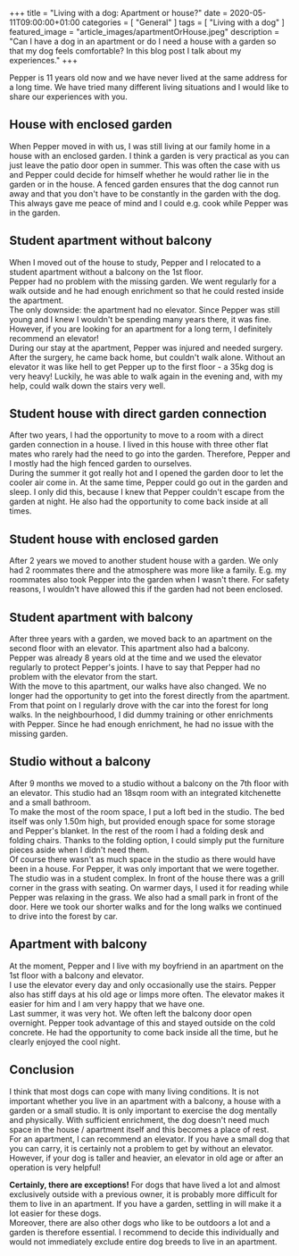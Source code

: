 +++
title =  "Living with a dog: Apartment or house?"
date = 2020-05-11T09:00:00+01:00
categories = [
    "General"
]
tags = [
    "Living with a dog"
]
featured_image = "article_images/apartmentOrHouse.jpeg"
description = "Can I have a dog in an apartment or do I need a house with a garden so that my dog ​​feels comfortable? In this blog post I talk about my experiences."
+++

Pepper is 11 years old now and we have never lived at the same address for a long time. We have tried many different living situations and I would like to share our experiences with you.

## House with enclosed garden
When Pepper moved in with us, I was still living at our family home in a house with an enclosed garden. I think a garden is very practical as you can just leave the patio door open in summer. This was often the case with us and Pepper could decide for himself whether he would rather lie in the garden or in the house. A fenced garden ensures that the dog cannot run away and that you don't have to be constantly in the garden with the dog. This always gave me peace of mind and I could e.g. cook while Pepper was in the garden.

## Student apartment without balcony
When I moved out of the house to study, Pepper and I relocated to a student apartment without a balcony on the 1st floor.  
Pepper had no problem with the missing garden. We went regularly for a walk outside and he had enough enrichment so that he could rested inside the apartment.  
The only downside: the apartment had no elevator. Since Pepper was still young and I knew I wouldn't be spending many years there, it was fine. However, if you are looking for an apartment for a long term, I definitely recommend an elevator!  
During our stay at the apartment, Pepper was injured and needed surgery. After the surgery, he came back home, but couldn't walk alone. Without an elevator it was like hell to get Pepper up to the first floor - a 35kg dog is very heavy! Luckily, he was able to walk again in the evening and, with my help, could walk down the stairs very well.

## Student house with direct garden connection
After two years, I had the opportunity to move to a room with a direct garden connection in a house. I lived in this house with three other flat mates who rarely had the need to go into the garden. Therefore, Pepper and I mostly had the high fenced garden to ourselves.  
During the summer it got really hot and I opened the garden door to let the cooler air come in. At the same time, Pepper could go out in the garden and sleep. I only did this, because I knew that Pepper couldn't escape from the garden at night. He also had the opportunity to come back inside at all times.

## Student house with enclosed garden
After 2 years we moved to another student house with a garden. We only had 2 roommates there and the atmosphere was more like a family. E.g. my roommates also took Pepper into the garden when I wasn't there. For safety reasons, I wouldn't have allowed this if the garden had not been enclosed.

## Student apartment with balcony
After three years with a garden, we moved back to an apartment on the second floor with an elevator. This apartment also had a balcony.  
Pepper was already 8 years old at the time and we used the elevator regularly to protect Pepper's joints. I have to say that Pepper had no problem with the elevator from the start.  
With the move to this apartment, our walks have also changed. We no longer had the opportunity to get into the forest directly from the apartment. From that point on I regularly drove with the car into the forest for long walks. In the neighbourhood, I did dummy training or other enrichments with Pepper. Since he had enough enrichment, he had no issue with the missing garden.

## Studio without a balcony
After 9 months we moved to a studio without a balcony on the 7th floor with an elevator. This studio had an 18sqm room with an integrated kitchenette and a small bathroom.  
To make the most of the room space, I put a loft bed in the studio. The bed itself was only 1.50m high, but provided enough space for some storage and Pepper's blanket. In the rest of the room I had a folding desk and folding chairs. Thanks to the folding option, I could simply put the furniture pieces aside when I didn't need them.  
Of course there wasn't as much space in the studio as there would have been in a house. For Pepper, it was only important that we were together.  
The studio was in a student complex. In front of the house there was a grill corner in the grass with seating. On warmer days, I used it for reading while Pepper was relaxing in the grass. We also had a small park in front of the door. Here we took our shorter walks and for the long walks we continued to drive into the forest by car.

## Apartment with balcony
At the moment, Pepper and I live with my boyfriend in an apartment on the 1st floor with a balcony and elevator.  
I use the elevator every day and only occasionally use the stairs. Pepper also has stiff days at his old age or limps more often. The elevator makes it easier for him and I am very happy that we have one.  
Last summer, it was very hot. We often left the balcony door open overnight. Pepper took advantage of this and stayed outside on the cold concrete. He had the opportunity to come back inside all the time, but he clearly enjoyed the cool night.

## Conclusion
I think that most dogs can cope with many living conditions. It is not important whether you live in an apartment with a balcony, a house with a garden or a small studio. It is only important to exercise the dog mentally and physically. With sufficient enrichment, the dog doesn't need much space in the house / apartment itself and this becomes a place of rest.  
For an apartment, I can recommend an elevator. If you have a small dog that you can carry, it is certainly not a problem to get by without an elevator. However, if your dog is taller and heavier, an elevator in old age or after an operation is very helpful!  

**Certainly, there are exceptions!** For dogs that have lived a lot and almost exclusively outside with a previous owner, it is probably more difficult for them to live in an apartment. If you have a garden, settling in will make it a lot easier for these dogs.  
Moreover, there are also other dogs who like to be outdoors a lot and a garden is therefore essential. I recommend to decide this individually and would not immediately exclude entire dog breeds to live in an apartment.
